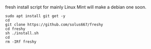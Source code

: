 fresh install script for mainly Linux Mint
will make a debian one soon.

````
sudo apt install git get -y
cd
git clone https://github.com/solus667/freshy
cd freshy
sh ./install.sh
cd
rm -IRf freshy
````
